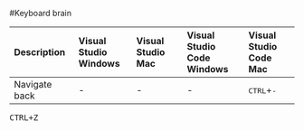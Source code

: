 

#Keyboard brain

| Description | Visual Studio<br>Windows  | Visual Studio<br>Mac | Visual Studio<br>Code Windows | Visual Studio<br>Code Mac |
|:-|:-|:-|:-|:-| 
| Navigate back | - | - | - | <kbd>CTRL</kbd>+<kbd>-</kbd>|



<kbd><kbd>CTRL</kbd>+<kbd>Z</kbd></kbd>